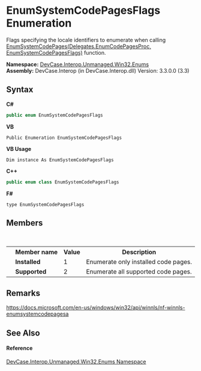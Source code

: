# EnumSystemCodePagesFlags Enumeration
 

Flags specifying the locale identifiers to enumerate when calling <a href="M_DevCase_Interop_Unmanaged_Win32_NativeMethods_EnumSystemCodePages">EnumSystemCodePages(Delegates.EnumCodePagesProc, EnumSystemCodePagesFlags)</a> function.

**Namespace:**&nbsp;<a href="N_DevCase_Interop_Unmanaged_Win32_Enums">DevCase.Interop.Unmanaged.Win32.Enums</a><br />**Assembly:**&nbsp;DevCase.Interop (in DevCase.Interop.dll) Version: 3.3.0.0 (3.3)

## Syntax

**C#**<br />
``` C#
public enum EnumSystemCodePagesFlags
```

**VB**<br />
``` VB
Public Enumeration EnumSystemCodePagesFlags
```

**VB Usage**<br />
``` VB Usage
Dim instance As EnumSystemCodePagesFlags
```

**C++**<br />
``` C++
public enum class EnumSystemCodePagesFlags
```

**F#**<br />
``` F#
type EnumSystemCodePagesFlags
```


## Members
&nbsp;<table><tr><th></th><th>Member name</th><th>Value</th><th>Description</th></tr><tr><td /><td target="F:DevCase.Interop.Unmanaged.Win32.Enums.EnumSystemCodePagesFlags.Installed">**Installed**</td><td>1</td><td>Enumerate only installed code pages.</td></tr><tr><td /><td target="F:DevCase.Interop.Unmanaged.Win32.Enums.EnumSystemCodePagesFlags.Supported">**Supported**</td><td>2</td><td>Enumerate all supported code pages.</td></tr></table>

## Remarks
<a href="https://docs.microsoft.com/en-us/windows/win32/api/winnls/nf-winnls-enumsystemcodepagesa" target="_blank">https://docs.microsoft.com/en-us/windows/win32/api/winnls/nf-winnls-enumsystemcodepagesa</a>

## See Also


#### Reference
<a href="N_DevCase_Interop_Unmanaged_Win32_Enums">DevCase.Interop.Unmanaged.Win32.Enums Namespace</a><br />